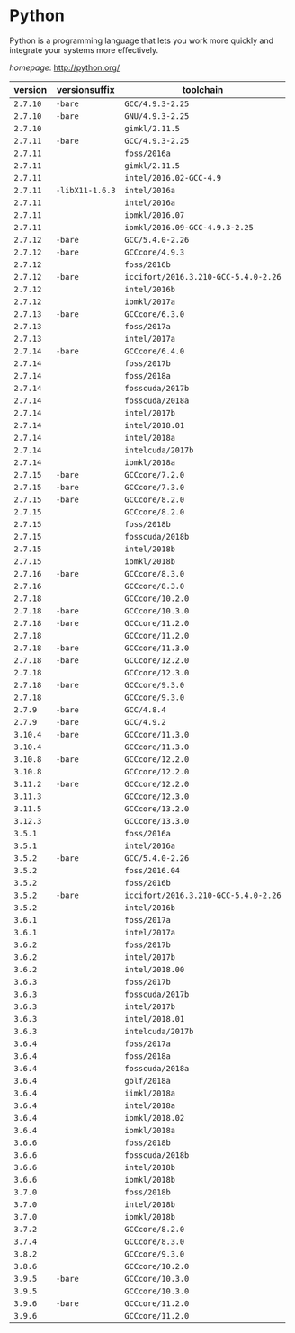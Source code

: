 # Python

Python is a programming language that lets you work more quickly and integrate your systems  more effectively.

*homepage*: <http://python.org/>

version | versionsuffix | toolchain
--------|---------------|----------
``2.7.10`` | ``-bare`` | ``GCC/4.9.3-2.25``
``2.7.10`` | ``-bare`` | ``GNU/4.9.3-2.25``
``2.7.10`` |  | ``gimkl/2.11.5``
``2.7.11`` | ``-bare`` | ``GCC/4.9.3-2.25``
``2.7.11`` |  | ``foss/2016a``
``2.7.11`` |  | ``gimkl/2.11.5``
``2.7.11`` |  | ``intel/2016.02-GCC-4.9``
``2.7.11`` | ``-libX11-1.6.3`` | ``intel/2016a``
``2.7.11`` |  | ``intel/2016a``
``2.7.11`` |  | ``iomkl/2016.07``
``2.7.11`` |  | ``iomkl/2016.09-GCC-4.9.3-2.25``
``2.7.12`` | ``-bare`` | ``GCC/5.4.0-2.26``
``2.7.12`` | ``-bare`` | ``GCCcore/4.9.3``
``2.7.12`` |  | ``foss/2016b``
``2.7.12`` | ``-bare`` | ``iccifort/2016.3.210-GCC-5.4.0-2.26``
``2.7.12`` |  | ``intel/2016b``
``2.7.12`` |  | ``iomkl/2017a``
``2.7.13`` | ``-bare`` | ``GCCcore/6.3.0``
``2.7.13`` |  | ``foss/2017a``
``2.7.13`` |  | ``intel/2017a``
``2.7.14`` | ``-bare`` | ``GCCcore/6.4.0``
``2.7.14`` |  | ``foss/2017b``
``2.7.14`` |  | ``foss/2018a``
``2.7.14`` |  | ``fosscuda/2017b``
``2.7.14`` |  | ``fosscuda/2018a``
``2.7.14`` |  | ``intel/2017b``
``2.7.14`` |  | ``intel/2018.01``
``2.7.14`` |  | ``intel/2018a``
``2.7.14`` |  | ``intelcuda/2017b``
``2.7.14`` |  | ``iomkl/2018a``
``2.7.15`` | ``-bare`` | ``GCCcore/7.2.0``
``2.7.15`` | ``-bare`` | ``GCCcore/7.3.0``
``2.7.15`` | ``-bare`` | ``GCCcore/8.2.0``
``2.7.15`` |  | ``GCCcore/8.2.0``
``2.7.15`` |  | ``foss/2018b``
``2.7.15`` |  | ``fosscuda/2018b``
``2.7.15`` |  | ``intel/2018b``
``2.7.15`` |  | ``iomkl/2018b``
``2.7.16`` | ``-bare`` | ``GCCcore/8.3.0``
``2.7.16`` |  | ``GCCcore/8.3.0``
``2.7.18`` |  | ``GCCcore/10.2.0``
``2.7.18`` | ``-bare`` | ``GCCcore/10.3.0``
``2.7.18`` | ``-bare`` | ``GCCcore/11.2.0``
``2.7.18`` |  | ``GCCcore/11.2.0``
``2.7.18`` | ``-bare`` | ``GCCcore/11.3.0``
``2.7.18`` | ``-bare`` | ``GCCcore/12.2.0``
``2.7.18`` |  | ``GCCcore/12.3.0``
``2.7.18`` | ``-bare`` | ``GCCcore/9.3.0``
``2.7.18`` |  | ``GCCcore/9.3.0``
``2.7.9`` | ``-bare`` | ``GCC/4.8.4``
``2.7.9`` | ``-bare`` | ``GCC/4.9.2``
``3.10.4`` | ``-bare`` | ``GCCcore/11.3.0``
``3.10.4`` |  | ``GCCcore/11.3.0``
``3.10.8`` | ``-bare`` | ``GCCcore/12.2.0``
``3.10.8`` |  | ``GCCcore/12.2.0``
``3.11.2`` | ``-bare`` | ``GCCcore/12.2.0``
``3.11.3`` |  | ``GCCcore/12.3.0``
``3.11.5`` |  | ``GCCcore/13.2.0``
``3.12.3`` |  | ``GCCcore/13.3.0``
``3.5.1`` |  | ``foss/2016a``
``3.5.1`` |  | ``intel/2016a``
``3.5.2`` | ``-bare`` | ``GCC/5.4.0-2.26``
``3.5.2`` |  | ``foss/2016.04``
``3.5.2`` |  | ``foss/2016b``
``3.5.2`` | ``-bare`` | ``iccifort/2016.3.210-GCC-5.4.0-2.26``
``3.5.2`` |  | ``intel/2016b``
``3.6.1`` |  | ``foss/2017a``
``3.6.1`` |  | ``intel/2017a``
``3.6.2`` |  | ``foss/2017b``
``3.6.2`` |  | ``intel/2017b``
``3.6.2`` |  | ``intel/2018.00``
``3.6.3`` |  | ``foss/2017b``
``3.6.3`` |  | ``fosscuda/2017b``
``3.6.3`` |  | ``intel/2017b``
``3.6.3`` |  | ``intel/2018.01``
``3.6.3`` |  | ``intelcuda/2017b``
``3.6.4`` |  | ``foss/2017a``
``3.6.4`` |  | ``foss/2018a``
``3.6.4`` |  | ``fosscuda/2018a``
``3.6.4`` |  | ``golf/2018a``
``3.6.4`` |  | ``iimkl/2018a``
``3.6.4`` |  | ``intel/2018a``
``3.6.4`` |  | ``iomkl/2018.02``
``3.6.4`` |  | ``iomkl/2018a``
``3.6.6`` |  | ``foss/2018b``
``3.6.6`` |  | ``fosscuda/2018b``
``3.6.6`` |  | ``intel/2018b``
``3.6.6`` |  | ``iomkl/2018b``
``3.7.0`` |  | ``foss/2018b``
``3.7.0`` |  | ``intel/2018b``
``3.7.0`` |  | ``iomkl/2018b``
``3.7.2`` |  | ``GCCcore/8.2.0``
``3.7.4`` |  | ``GCCcore/8.3.0``
``3.8.2`` |  | ``GCCcore/9.3.0``
``3.8.6`` |  | ``GCCcore/10.2.0``
``3.9.5`` | ``-bare`` | ``GCCcore/10.3.0``
``3.9.5`` |  | ``GCCcore/10.3.0``
``3.9.6`` | ``-bare`` | ``GCCcore/11.2.0``
``3.9.6`` |  | ``GCCcore/11.2.0``
